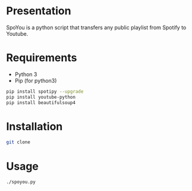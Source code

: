 # Presentation

SpoYou is a python script that transfers any public playlist
from Spotify to Youtube.

# Requirements

- Python 3
- Pip (for python3)

```sh
pip install spotipy --upgrade
pip install youtube-python
pip install beautifulsoup4
```

# Installation

```sh
git clone
```

# Usage

`./spoyou.py`